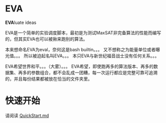 # EVA
**EVA**luate ideas

EVA是一个简单的实验调度脚本，最初是为测试MaxSAT非完备算法的性能而编写的，但其实EVA也可以被揪来跑别的算法。

本来想命名EVA为eval，奈何这是bash builtin。。。
又不想称之为能量单位或者曝光值。。。
所以被迫起名叫EVA。。。
本只EVA与新世纪福音战士没有任何关系。。。

EVA希望世界和平。。。（大雾）。。。
EVA希望，即使跑再多的算法版本、再多的数据集、再多的参数组合，都不会乱成一团糟，每一次运行都应是完整可靠可追溯的，并且每份结果都被放在恰当的文件夹里。

# 快速开始
请阅读 [QuickStart.md](https://github.com/femrat/EVA/blob/master/QuickStart.md)

